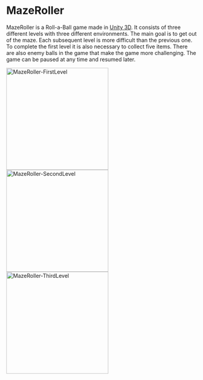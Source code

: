 # MazeRoller

MazeRoller is a Roll-a-Ball game made in [Unity 3D](https://unity.com/). It consists of three different levels with three different environments. The main goal is to get out of the maze. Each subsequent level is more difficult than the previous one. To complete the first level it is also necessary to collect five items. There are also enemy balls in the game that make the game more challenging. The game can be paused at any time and resumed later.

<div float="left">
  <img width="270" alt="MazeRoller-FirstLevel" src="https://user-images.githubusercontent.com/44180058/173247806-a5f5d5ac-b561-4082-b694-55094b4f8880.png">
  <img width="270" alt="MazeRoller-SecondLevel" src="https://user-images.githubusercontent.com/44180058/173247811-4ffff747-636f-43dc-b514-e809b0ea99eb.png">
  <img width="270" alt="MazeRoller-ThirdLevel" src="https://user-images.githubusercontent.com/44180058/173247813-bbe37dc2-e1d0-4d81-9199-cb0a0e188617.png">
</div>
